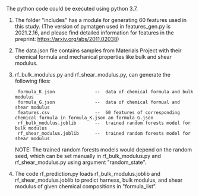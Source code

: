 
The python code could be executed using python 3.7.

1. The folder "includes" has a module for generating 60 features used in this study. (The version of pymatgen used in features_gen.py is 2021.2.16, and
   please find detailed information for features in the preprint: https://arxiv.org/abs/2011.02038)

2. The data.json file contains samples from Materials Project with their chemical formula and mechanical properties like bulk and shear modulus. 

3. rf_bulk_modulus.py and rf_shear_modulus.py, can generate the following files:


        formula_K.json               --  data of chemical formula and bulk modulus
        formula_G.json               --  data of chemical formual and shear modulus
        features.csv                 --  60 features of corresponding chemical formula in formula_K.json an formula_G.json
        rf_bulk_modulus.joblib       --  trained random forests model for bulk modulus
        rf_shear_modulus.joblib      --  trained random forests model for shear modulus

    NOTE: The trained random forests models would depend on the random seed, which can be set manually in rf_bulk_modulus.py and rf_shear_modulus.py using argument "random_state". 


4. The code rf_prediction.py loads rf_bulk_modulus.joblib and rf_shear_modulus.joblib to predict harness, bulk modulus, and shear modulus of given chemical compositions in "formula_list".
